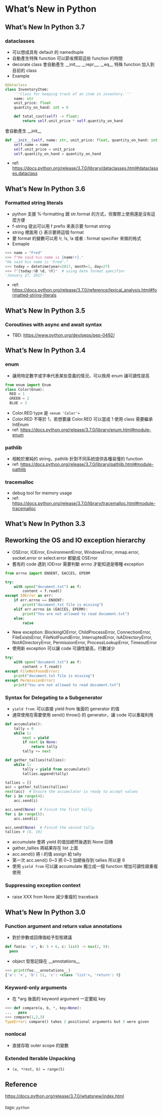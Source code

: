 # What’s New in Python
## What’s New In Python 3.7
### dataclasses
* 可以想成具有 default 的 namedtuple
* 自動產生特殊 function 可以節省撰寫這些 function 的時間
* decorate class 會自動產生 \_\_init\_\_, \_\_repr\_\_, \_\_eq\_\_ 特殊 function 加入到目前的 class
* Example
``` python
@dataclass
class InventoryItem:
    '''Class for keeping track of an item in inventory.'''
    name: str
    unit_price: float
    quantity_on_hand: int = 0

    def total_cost(self) -> float:
        return self.unit_price * self.quantity_on_hand
```
會自動產生 \_\_init\_\_ 
``` python
def __init__(self, name: str, unit_price: float, quantity_on_hand: int = 0) -> None:
    self.name = name
    self.unit_price = unit_price
    self.quantity_on_hand = quantity_on_hand

```

* ref: https://docs.python.org/release/3.7.0/library/dataclasses.html#dataclasses.dataclass

## What’s New In Python 3.6
### Formatted string literals
* python 支援 %-formatting 跟 str.format 的方式，但實際上使用還是沒有這麼方便
* f-string 提出可以用 f prefix 來表示要 format string
* string 裡面用 {} 表示要將這個 format
* 要 format 的變數可以用 !r, !s, !a 或者 : format specifier 來做的格式
* Exmaple
``` python
>>> name = "Fred"
>>> f"He said his name is {name!r}."
"He said his name is 'Fred'."
>>> today = datetime(year=2017, month=1, day=27)
>>> f"{today:%B %d, %Y}"  # using date format specifier
'January 27, 2017'
```

* ref: https://docs.python.org/release/3.7.0/reference/lexical_analysis.html#formatted-string-literals

## What’s New In Python 3.5
### Coroutines with async and await syntax
* TBD: https://www.python.org/dev/peps/pep-0492/

## What’s New In Python 3.4
### enum
* 讓用特定數字或字串代表某些意義的情況，可以換用 enum 讓可讀性提高
``` python
from enum import Enum
class Color(Enum):
  RED = 1
  GREEN = 2
  BLUE = 3
```

* Color.RED type 是 ```<enum 'Color'>```
* Color.RED 不等於 1，若想要讓 Color.RED 可以當成 1 使用 class 需要繼承 IntEnum
* ref: https://docs.python.org/release/3.7.0/library/enum.html#module-enum
### pathlib
* 相較於單純的 string，pathlib 針對不同系統提供各種易懂的 function
* ref: https://docs.python.org/release/3.7.0/library/pathlib.html#module-pathlib
### tracemalloc
* debug tool for memory usage
* ref: https://docs.python.org/release/3.7.0/library/tracemalloc.html#module-tracemalloc

## What’s New In Python 3.3
## Reworking the OS and IO exception hierarchy
* OSError, IOError, EnvironmentError, WindowsError, mmap.error, socket.error or select.error 都變成 OSError
* 舊有的 code 遇到 IOError 需要判斷 errno 才能知道是哪種 exception
``` python
from errno import ENOENT, EACCES, EPERM

try:
    with open("document.txt") as f:
        content = f.read()
except IOError as err:
    if err.errno == ENOENT:
        print("document.txt file is missing")
    elif err.errno in (EACCES, EPERM):
        print("You are not allowed to read document.txt")
    else:
        raise
```

* New exception: BlockingIOError, ChildProcessError, ConnectionError, FileExistsError, FileNotFoundError, InterruptedError, IsADirectoryError, NotADirectoryError, PermissionError, ProcessLookupError, TimeoutError
* 使用新 exception 可以讓 code 可讀性變高，行數減少
``` python
try:
    with open("document.txt") as f:
        content = f.read()
except FileNotFoundError:
    print("document.txt file is missing")
except PermissionError:
    print("You are not allowed to read document.txt")
```

### Syntax for Delegating to a Subgenerator
* ```yield from```: 可以直接 yield from 後面的 generator 的值
* 通常使用在需要使用 send() throw() 的 generator，讓 code 可以重複利用
``` python
def accumulate():
    tally = 0
    while 1:
        next = yield
        if next is None:
            return tally
        tally += next

def gather_tallies(tallies):
    while 1:
        tally = yield from accumulate()
        tallies.append(tally)

tallies = []
acc = gather_tallies(tallies)
next(acc)  # Ensure the accumulator is ready to accept values
for i in range(4):
    acc.send(i)

acc.send(None)  # Finish the first tally
for i in range(5):
    acc.send(i)

acc.send(None)  # Finish the second tally
tallies # [6, 10]
```

* accumulate 會將 yield 的值加總然後遇到 None 回傳
* gather_tallies 將結果存在 list 上面
* acc.send(i) 將 i 的值 assign 給 tally
* 第一次 acc.send() 0~3 把 0~3 加總後存到 tallies 所以是 6
* 使用 ```yield from``` 可以讓 accumulate 獨立成一個 function 增加可讀性跟重複使用

### Suppressing exception context
* raise XXX from None 減少重複的 traceback

## What’s New In Python 3.0
### Function argument and return value annotations
* 對於參數或回傳值給予型態建議
``` python
def foo(a: 'x', b: 5 + 6, c: list) -> max(2, 9):
  pass
```
* object 型態記錄在 \_\_annotations\_\_
``` python
>>> print(foo.__annotations__)
{'a': 'x', 'b': 11, 'c': <class 'list'>, 'return': 9}
```

### Keyword-only arguments
* 在 \*arg 後面的 keyword argument 一定要給 key
``` python
>>> def compare(a, b, *, key=None):
...   pass
>>> compare(1,2,3)
TypeError: compare() takes 2 positional arguments but 3 were given
```

### nonlocal
* 直接存取 outer scope 的變數
### Extended Iterable Unpacking
* ```(a, *rest, b) = range(5)```

## Reference
https://docs.python.org/release/3.7.0/whatsnew/index.html
###### tags: `python`
